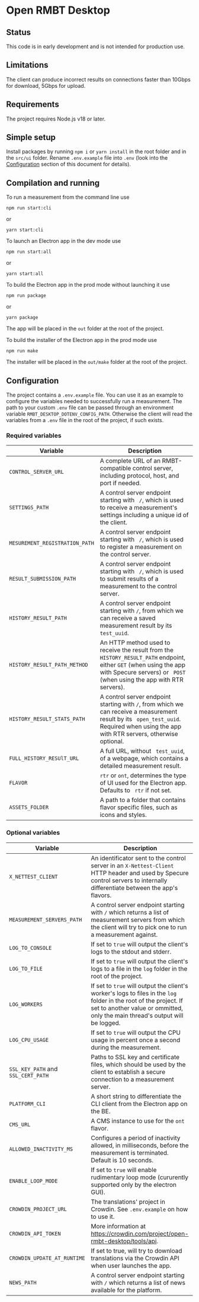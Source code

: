 # Open RMBT Desktop

## Status

This code is in early development and is not intended for production use.

## Limitations

The client can produce incorrect results on connections faster than 10Gbps for download, 5Gbps for upload.

## Requirements

The project requires Node.js v18 or later.

## Simple setup

Install packages by running `npm i` or `yarn install` in the root folder and in the `src/ui` folder. Rename `.env.example` file into `.env` (look into the [Configuration](#configuration) section of this document for details).

## Compilation and running

To run a measurement from the command line use

    npm run start:cli

or

    yarn start:cli

To launch an Electron app in the dev mode use

    npm run start:all

or

    yarn start:all

To build the Electron app in the prod mode without launching it use

    npm run package

or

    yarn package

The app will be placed in the `out` folder at the root of the project.

To build the installer of the Electron app in the prod mode use

    npm run make

The installer will be placed in the `out/make` folder at the root of the project.

## Configuration

The project contains a `.env.example` file. You can use it as an example to configure the variables needed to successfully run a measurement. The path to your custom `.env` file can be passed through an environment variable `RMBT_DESKTOP_DOTENV_CONFIG_PATH`. Otherwise the client will read the variables from a `.env` file in the root of the project, if such exists.

### Required variables

| Variable                       | Description                                                                                                                                                                                 |
| ------------------------------ | ------------------------------------------------------------------------------------------------------------------------------------------------------------------------------------------- |
| `CONTROL_SERVER_URL`           | A complete URL of an RMBT-compatible control server, including protocol, host, and port if needed.                                                                                          |
| `SETTINGS_PATH`                | A control server endpoint starting with ` /`, which is used to receive a measurement's settings including a unique id of the client.                                                        |
| `MESUREMENT_REGISTRATION_PATH` | A control server endpoint starting with ` /`, which is used to register a measurement on the control server.                                                                                |
| `RESULT_SUBMISSION_PATH`       | A control server endpoint starting with ` /`, which is used to submit results of a measurement to the control server.                                                                       |
| `HISTORY_RESULT_PATH`          | A control server endpoint starting with `/`, from which we can receive a saved measurement result by its ` test_uuid`.                                                                      |
| `HISTORY_RESULT_PATH_METHOD`   | An HTTP method used to receive the result from the `HISTORY_RESULT_PATH` endpoint, either `GET` (when using the app with Specure servers) or ` POST` (when using the app with RTR servers). |
| `HISTORY_RESULT_STATS_PATH`    | A control server endpoint starting with `/`, from which we can receive a measurement result by its ` open_test_uuid`. Required when using the app with RTR servers, otherwise optional.     |
| `FULL_HISTORY_RESUlT_URL`      | A full URL, without ` test_uuid`, of a webpage, which contains a detailed measurement result.                                                                                               |
| `FLAVOR`                       | `rtr` or `ont`, determines the type of UI used for the Electron app. Defaults to ` rtr` if not set.                                                                                         |
| `ASSETS_FOLDER`                | A path to a folder that contains flavor specific files, such as icons and styles.                                                                                                           |

### Optional variables

| Variable                           | Description                                                                                                                                                                                         |
| ---------------------------------- | --------------------------------------------------------------------------------------------------------------------------------------------------------------------------------------------------- |
| `X_NETTEST_CLIENT`                 | An identificator sent to the control server in an `X-Nettest-Client` HTTP header and used by Specure control servers to internally differentiate between the app's flavors.                         |
| `MEASUREMENT_SERVERS_PATH`         | A control server endpoint starting with `/` which returns a list of measurement servers from which the client will try to pick one to run a measurement against.                                    |
| `LOG_TO_CONSOLE`                   | If set to `true` will output the client's logs to the stdout and stderr.                                                                                                                            |
| `LOG_TO_FILE`                      | If set to `true` will output the client's logs to a file in the `log` folder in the root of the project.                                                                                            |
| `LOG_WORKERS`                      | If set to `true` will output the client's worker's logs to files in the `log` folder in the root of the project. If set to another value or ommitted, only the main thread's output will be logged. |
| `LOG_CPU_USAGE`                    | If set to `true` will output the CPU usage in percent once a second during the measurement.                                                                                                         |
| `SSL_KEY_PATH` and `SSL_CERT_PATH` | Paths to SSL key and certificate files, which should be used by the client to establish a secure connection to a measurement server.                                                                |
| `PLATFORM_CLI`                     | A short string to differentiate the CLI client from the Electron app on the BE.                                                                                                                     |
| `CMS_URL`                          | A CMS instance to use for the `ont` flavor.                                                                                                                                                         |
| `ALLOWED_INACTIVITY_MS`            | Configures a period of inactivity allowed, in milliseconds, before the measurement is terminated. Default is 10 seconds.                                                                            |
| `ENABLE_LOOP_MODE`                 | If set to `true` will enable rudimentary loop mode (cururently supported only by the electron GUI).                                                                                                 |
| `CROWDIN_PROJECT_URL`              | The translations' project in Crowdin. See `.env.example` on how to use it.                                                                                                                          |
| `CROWDIN_API_TOKEN`                | More information at https://crowdin.com/project/open-rmbt-desktop/tools/api.                                                                                                                        |
| `CROWDIN_UPDATE_AT_RUNTIME`        | If set to true, will try to download translations via the Crowdin API when user launches the app.                                                                                                   |
| `NEWS_PATH`                        | A control server endpoint starting with `/` which returns a list of news available for the platform.                                                                                                |
